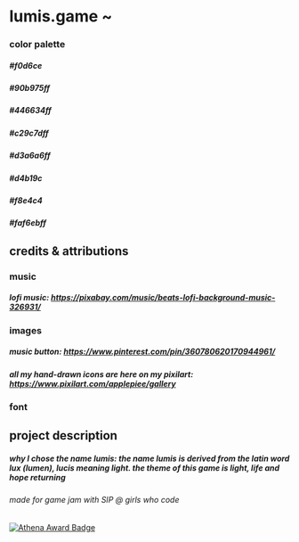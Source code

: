 # lumis.game ~ 

### color palette
##### #f0d6ce
##### #90b975ff
##### #446634ff
##### #c29c7dff
##### #d3a6a6ff
##### #d4b19c
##### #f8e4c4
##### #faf6ebff


## credits & attributions
### music
##### lofi music: https://pixabay.com/music/beats-lofi-background-music-326931/
### images
##### music button: https://www.pinterest.com/pin/360780620170944961/
##### all my hand-drawn icons are here on my pixilart: https://www.pixilart.com/applepiee/gallery
#####
### font
#####

## project description
##### why I chose the name lumis: the name lumis is derived from the latin word lux (lumen), lucis meaning light. the theme of this game is light, life and hope returning

###### made for game jam with SIP @ girls who code
[![Athena Award Badge](https://img.shields.io/endpoint?url=https%3A%2F%2Faward.athena.hackclub.com%2Fapi%2Fbadge)](https://award.athena.hackclub.com?utm_source=readme)
